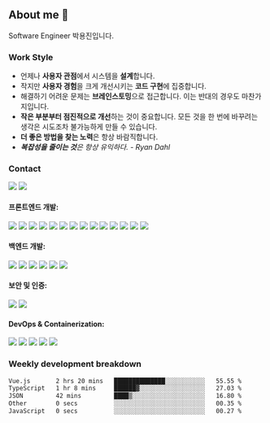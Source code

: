 <!--
**emoket/emoket** is a ✨ _special_ ✨ repository because its `README.md` (this file) appears on your GitHub profile.

Here are some ideas to get you started:

- 🔭 I’m currently working on ...
- 🌱 I’m currently learning ...
- 👯 I’m looking to collaborate on ...
- 🤔 I’m looking for help with ...
- 💬 Ask me about ...
- 📫 How to reach me: ...
- 😄 Pronouns: ...
- ⚡ Fun fact: ...
-->


## About me 👋

Software Engineer 박용진입니다.


### Work Style

- 언제나 **사용자 관점**에서 시스템을 **설계**합니다.
- 작지만 **사용자 경험**을 크게 개선시키는 **코드 구현**에 집중합니다.
- 해결하기 어려운 문제는 **브레인스토밍**으로 접근합니다. 이는 반대의 경우도 마찬가지입니다.
- **작은 부분부터 점진적으로 개선**하는 것이 중요합니다. 모든 것을 한 번에 바꾸려는 생각은 시도조차 불가능하게 만들 수 있습니다.
- **더 좋은 방법을 찾는 노력**은 항상 바람직합니다.
- ***복잡성을 줄이는 것**은 항상 유익하다. - Ryan Dahl*


### Contact

<div>
  <!-- 한 줄로 유지! 그렇지 않으면 underline이 발생 -->
  <a href="mailto:insight.emoket@gmail.com" style="cursor: pointer;" target="_blank" rel="noopener noreferrer"><img src="https://img.shields.io/badge/Gmail-EA4335?style=flat&logo=gmail&logoColor=white" /></a>
  <a href="https://www.linkedin.com/in/emoket" style="cursor: pointer;" target="_blank" rel="noopener noreferrer"><img src="https://img.shields.io/badge/LinkedIn-0A66C2?style=flat&logo=linkedin&logoColor=white" /></a>
</div>


<div>
  <h4>프론트엔드 개발:</h4>
  <img src="https://img.shields.io/badge/TypeScript-3178C6?style=flat&logo=TypeScript&logoColor=white" />
  <img src="https://img.shields.io/badge/Vite-646CFF?style=flat&logo=Vite&logoColor=white" />
  <img src="https://img.shields.io/badge/Vue.js-4FC08D?style=flat&logo=Vue.js&logoColor=white" />
  <img src="https://img.shields.io/badge/Quasar-1976D2?style=flat&logo=Quasar&logoColor=white" />
  <img src="https://img.shields.io/badge/Vuetify-1867C0?style=flat&logo=Vuetify&logoColor=white" />
  <img src="https://img.shields.io/badge/Pinia-42B883?style=flat&logo=Vue.js&logoColor=white" />
  <img src="https://img.shields.io/badge/Next.js-000000?style=flat&logo=Next.js&logoColor=white" />
  <img src="https://img.shields.io/badge/NextUI-000000?style=flat&logo=nextui&logoColor=white" />
  <img src="https://img.shields.io/badge/Tailwind CSS-06B6D4?style=flat&logo=TailwindCSS&logoColor=white" />
  <img src="https://img.shields.io/badge/React-61DAFB?style=flat&logo=React&logoColor=black" />
  <img src="https://img.shields.io/badge/Redux-764ABC?style=flat&logo=Redux&logoColor=white" />
  <img src="https://img.shields.io/badge/React Query-FF4154?style=flat&logo=ReactQuery&logoColor=white" />
  <img src="https://img.shields.io/badge/React Hook Form-EC5990?style=flat&logo=ReactHookForm&logoColor=white" />
  <img src="https://img.shields.io/badge/Figma-F24E1E?style=flat&logo=Figma&logoColor=white" />

  <h4>백엔드 개발:</h4>
  <img src="https://img.shields.io/badge/Bun-FAF1E1?style=flat&logo=bun&logoColor=white" />
  <img src="https://img.shields.io/badge/Hono-E36001?style=flat&logo=hono&logoColor=white" />
  <img src="https://img.shields.io/badge/Express-000000?style=flat&logo=express&logoColor=white" />
  <img src="https://img.shields.io/badge/Zod-3E67B1?style=flat&logo=Zod&logoColor=white" />
  <img src="https://img.shields.io/badge/Python-3776AB?style=flat&logo=python&logoColor=white" />
  <img src="https://img.shields.io/badge/FastAPI-009688?style=flat&logo=FastAPI&logoColor=white" />

  <h4>보안 및 인증:</h4>
  <img src="https://img.shields.io/badge/Keycloak-DA1F26?style=flat&logo=Keycloak&logoColor=white" />
  <img src="https://img.shields.io/badge/Clerk-007BFF?style=flat" />

  <h4>DevOps & Containerization:</h4>
  <img src="https://img.shields.io/badge/Docker-2496ED?style=flat&logo=docker&logoColor=white" />
  <img src="https://img.shields.io/badge/Kubernetes-326CE5?style=flat&logo=kubernetes&logoColor=white" />
  <img src="https://img.shields.io/badge/Jenkins-D24939?style=flat&logo=jenkins&logoColor=white" />
  <img src="https://img.shields.io/badge/Argo-EF7B4D?style=flat&logo=Argo&logoColor=white" />
  <img src="https://img.shields.io/badge/Kustomize-326CE5?style=flat" />
</div>


<!--
### Top Langs

![Top Langs](https://github-readme-stats.vercel.app/api/top-langs/?username=emoket&size_weight=0.5&count_weight=0.5&layout=compact)
-->

### Weekly development breakdown
<!--START_SECTION:waka-->

```txt
Vue.js       2 hrs 20 mins   ██████████████░░░░░░░░░░░   55.55 %
TypeScript   1 hr 8 mins     ██████▓░░░░░░░░░░░░░░░░░░   27.03 %
JSON         42 mins         ████▒░░░░░░░░░░░░░░░░░░░░   16.80 %
Other        0 secs          ░░░░░░░░░░░░░░░░░░░░░░░░░   00.35 %
JavaScript   0 secs          ░░░░░░░░░░░░░░░░░░░░░░░░░   00.27 %
```

<!--END_SECTION:waka-->
